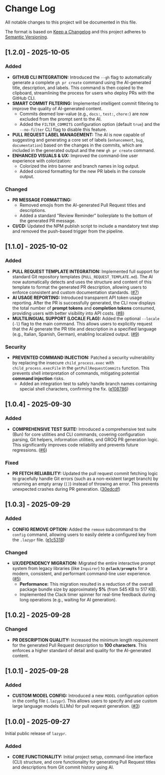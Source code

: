 # Change Log

All notable changes to this project will be documented in this file.

The format is based on [Keep a Changelog](http://keepachangelog.com/) and this project adheres to [Semantic Versioning](http://semver.org/).

## [1.2.0] - 2025-10-05

### Added

- **GITHUB CLI INTEGRATION:** Introduced the `--gh` flag to automatically generate a complete `gh pr create` command using the AI-generated title, description, and labels. This command is then copied to the clipboard, streamlining the process for users who deploy PRs with the GitHub CLI.
- **SMART COMMIT FILTERING:** Implemented intelligent commit filtering to improve the quality of AI-generated content.
    - Commits deemed low-value (e.g., `docs:`, `test:`, `chore:`) are now excluded from the prompt sent to the AI.
    - Added the `FILTER_COMMITS` configuration option (default `true`) and the `--no-filter` CLI flag to disable this feature.
- **PULL REQUEST LABEL MANAGEMENT:** The AI is now capable of suggesting and generating a core set of labels (`enhancement`, `bug`, `documentation`) based on the changes in the commits, which are included in the generated output and the new `gh pr create` command.
- **ENHANCED VISUALS & UX:** Improved the command-line user experience with colorization:
    - Colorized the intro banner and branch names in log output.
    - Added colored formatting for the new PR labels in the console output.

### Changed

- **PR MESSAGE FORMATTING:**
    - Removed emojis from the AI-generated Pull Request titles and descriptions.
    - Added a standard "Review Reminder" boilerplate to the bottom of the generated PR message.
- **CI/CD:** Updated the NPM publish script to include a mandatory test step and removed the push-based trigger from the pipeline.

## [1.1.0] - 2025-10-02

### Added

- **PULL REQUEST TEMPLATE INTEGRATION:** Implemented full support for standard Git repository templates (`PULL_REQUEST_TEMPLATE.md`). The AI now automatically detects and uses the structure and content of this template to format the generated PR description, allowing users to enforce consistent and custom documentation standards. ([#7](https://github.com/R4ULtv/lazypr/pull/7))
- **AI USAGE REPORTING:** Introduced transparent API token usage reporting. After the PR is successfully generated, the CLI now displays the total number of **prompt tokens** and **completion tokens** consumed, providing users with better visibility into API costs. ([#8](https://github.com/R4ULtv/lazypr/pull/8))
- **MULTILINGUAL SUPPORT (LOCALE FLAG):** Added the optional `--locale` (`-l`) flag to the main command. This allows users to explicitly request that the AI generate the PR title and description in a specified language (e.g., Italian, Spanish, German), enabling localized output. ([#9](https://github.com/R4ULtv/lazypr/pull/9))

### Security

- **PREVENTED COMMAND INJECTION:** Patched a security vulnerability by replacing the insecure `child_process.exec` with `child_process.execFile` in the `getPullRequestCommits` function. This prevents shell interpretation of commands, mitigating potential **command injection** risks.
    - Added an integration test to safely handle branch names containing special shell characters, confirming the fix. ([e108786](https://github.com/R4ULtv/lazypr/commit/e108786e5d3f2daa64947b2f0059f95a947ea24d))

## [1.0.4] - 2025-09-30

### Added

- **COMPREHENSIVE TEST SUITE:** Introduced a comprehensive test suite (Bun) for core utilities and CLI commands, covering configuration parsing, Git helpers, information utilities, and GROQ PR generation logic. This significantly improves code reliability and prevents future regressions. ([#6](https://github.com/R4ULtv/lazypr/pull/6))

### Fixed

- **PR FETCH RELIABILITY:** Updated the pull request commit fetching logic to gracefully handle Git errors (such as a non-existent target branch) by returning an empty array (`[]`) instead of throwing an error. This prevents unexpected crashes during PR generation. ([30edcdf](https://github.com/R4ULtv/lazypr/commit/30edcdf))

## [1.0.3] - 2025-09-29

### Added

- **CONFIG REMOVE OPTION:** Added the `remove` subcommand to the `config` command, allowing users to easily delete a configured key from the `.lazypr` file. ([e1c5318](https://github.com/R4ULtv/lazypr/commit/e1c5318))

### Changed

- **UX/DEPENDENCY MIGRATION:** Migrated the entire interactive prompt system from legacy libraries (like `Inquirer`) to **`@clack/prompts`** for a modern, consistent, and performant command-line user experience. ([#5](https://github.com/R4ULtv/lazypr/pull/5))
    - **Performance:** This migration resulted in a reduction of the overall package bundle size by approximately **5%** (from 545 KB to 517 KB).
    - Implemented the Clack timer spinner for real-time feedback during long operations (e.g., waiting for AI generation).

## [1.0.2] - 2025-09-28

### Changed

- **PR DESCRIPTION QUALITY:** Increased the minimum length requirement for the generated Pull Request description to **100 characters**. This enforces a higher standard of detail and quality for the AI-generated content.

## [1.0.1] - 2025-09-28

### Added

- **CUSTOM MODEL CONFIG:** Introduced a new `MODEL` configuration option in the config file (`.lazypr`). This allows users to specify and use custom large language models (LLMs) for pull request generation. ([#3](https://github.com/R4ULtv/lazypr/pull/3))

## [1.0.0] - 2025-09-27

Initial public release of `lazypr`.

### Added

- **CORE FUNCTIONALITY:** Initial project setup, command-line interface (CLI) structure, and core functionality for generating Pull Request titles and descriptions from Git commit history using AI.
